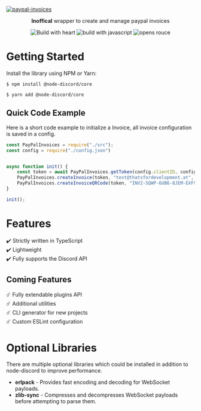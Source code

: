 [![paypal-invoices](https://s12.directupload.net/images/200912/re6mtglg.png)](#)

<p align="center">
  <b>Inoffical</b> wrapper to create and manage paypal invoices
</p>


<p align="center">
  <a><img alt="Build with heart" src="https://forthebadge.com/images/badges/built-with-love.svg"></a>
  <a><img alt="build with javascript" src="https://forthebadge.com/images/badges/made-with-javascript.svg"></a>
  <a><img alt="opens rouce" src="https://forthebadge.com/images/badges/open-source.svg"></a>
</p>


# Getting Started
Install the library using NPM or Yarn:
```
$ npm install @node-discord/core

$ yarn add @node-discord/core
```

## Quick Code Example
Here is a short code example to initialize a Invoice, all invoice configuration is saved in a config.
```javascript
const PayPalInvoices = require("./src");
const config = require("./config.json")


async function init() {
	const token = await PayPalInvoices.getToken(config.clientID, config.secretID);
	PayPalInvoices.createInvoice(token, "test@thatsfordevelopment.at", "test", "5", "1")
	PayPalInvoices.createInvoiceQRCode(token, "INV2-SQWP-6UB6-8JEM-EXF9")
}

init();
```

# Features
✔️ Strictly written in TypeScript  
✔️ Lightweight  
✔️ Fully supports the Discord API  

## Coming Features
☄️ Fully extendable plugins API  
☄️ Additional utilities  
☄️ CLI generator for new projects  
☄️ Custom ESLint configuration  

# Optional Libraries
There are multiple optional libraries which could be installed in addition to node-discord to improve performance.
- **erlpack** - Provides fast encoding and decoding for WebSocket payloads.
- **zlib-sync** - Compresses and decompresses WebSocket payloads before attempting to parse them.
